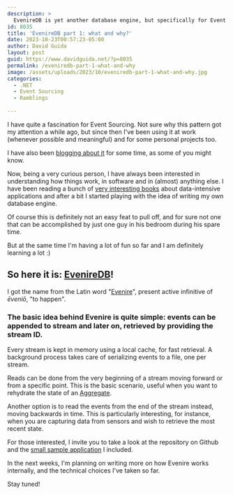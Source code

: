 ```yaml
---
description: >
  EvenireDB is yet another database engine, but specifically for Event Sourcing. 
id: 8035
title: 'EvenireDB part 1: what and why?'
date: 2023-10-23T00:57:23-05:00
author: David Guida
layout: post
guid: https://www.davidguida.net/?p=8035
permalink: /eveniredb-part-1-what-and-why
image: /assets/uploads/2023/10/eveniredb-part-1-what-and-why.jpg
categories:  
  - .NET
  - Event Sourcing
  - Ramblings
  
---
```


I have quite a fascination for Event Sourcing. Not sure why this pattern got my attention a while ago, but since then I've been using it at work (whenever possible and meaningful) and for some personal projects too.

I have also been <a href='/event-sourcing-in-net-core-part-1-a-gentle-introduction/' target='_blank'>blogging about it</a> for some time, as some of you might know.

Now, being a very curious person, I have always been interested in understanding how things work, in software and in (almost) anything else. I have been reading a bunch of <a href='https://www.oreilly.com/library/view/designing-data-intensive-applications/9781491903063/' target='_blank'>very interesting books</a> about data-intensive applications and after a bit I started playing with the idea of writing my own database engine.

Of course this is definitely not an easy feat to pull off, and for sure not one that can be accomplished by just one guy in his bedroom during his spare time.

But at the same time I'm having a lot of fun so far and I am definitely learning a lot :)

## So here it is: <a href='https://github.com/mizrael/EvenireDB' target='_blank'>EvenireDB</a>!

I got the name from the Latin word
"<a href='https://en.wiktionary.org/wiki/evenire' target='_blank'>Evenire</a>", present active infinitive of *ēveniō*, "to happen".

### The basic idea behind Evenire is quite simple: events can be appended to stream and later on, retrieved by providing the stream ID.

Every stream is kept in memory using a local cache, for fast retrieval. A background process takes care of serializing events to a file, one per stream.

Reads can be done from the very beginning of a stream moving forward or from a specific point. This is the basic scenario, useful when you want to rehydrate the state of an <a href='https://www.martinfowler.com/bliki/DDD_Aggregate.html' target='_blank'>Aggregate</a>.

Another option is to read the events from the end of the stream instead, moving backwards in time. This is particularly interesting, for instance, when you are capturing data from sensors and wish to retrieve the most recent state.

For those interested, I invite you to take a look at the repository on Github and the <a href='https://github.com/mizrael/EvenireDB/tree/main/samples/EvenireDB.Samples.TemperatureSensors' target='_blank'>small sample application</a> I included.

In the next weeks, I'm planning on writing more on how Evenire works internally, and the technical choices I've taken so far.

Stay tuned!